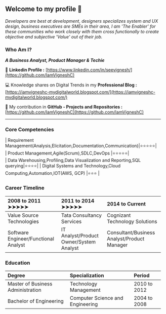 ## Welcome to my profile 👋

_Developers are best at development, designers specializes system and UX design, business executives are SMEs in their area, I am 'The Enabler' for these communities who work closely with them cross functionally to create objective and subjective 'Value' out of their job._ 

### Who Am I? 

_**A Business Analyst, Product Manager & Techie**_


👤 **Linkedin Profile :** [https://www.linkedin.com/in/seevignesh/](https://github.com/IamVigneshC)

💻 Knowledge shares on Digital Trends in my **Professional Blog :** [https://iamvigneshc-mydigitalworld.blogspot.com/](https://iamvigneshc-mydigitalworld.blogspot.com/)

🚀 My contribution in **GitHub - Projects and Repositories :** [https://github.com/IamVigneshC](https://github.com/IamVigneshC)

* * *

### Core Competencies

| Requirement Management(Analysis,Elicitation,Documentation,Communication)|⭐⭐⭐⭐⭐|          
| Product Management,Agile(Scrum),SDLC,DevOps                             |⭐⭐⭐⭐⭐|  
| Data Warehousing,Profiling,Data Visualization and Reporting,SQL querying|⭐⭐⭐⭐|
| Digital Systems and Technology,Cloud Computing,Automation,IOT(AWS, GCP) |⭐⭐⭐  |                                 


### Career Timeline

| 2008 to 2011    ➤➤➤➤➤                | 2011 to 2014        ➤➤➤➤➤               | 2014 to Current                              | 
|:-------------------------------------|:----------------------------------------|:---------------------------------------------|
| Value Source Technologies            | Tata Consultancy Services               | Cognizant Technology Solutions               |
| Software Engineer/Functional Analyst | IT Analyst/Product Owner/System Analyst | Consultant/Business Analyst/Product Manager  |



### Education

| Degree                            | Specialization                              | Period           | 
|:----------------------------------|:--------------------------------------------|:-----------------|
| Master of Business Administration | Technology Management                       | 2010 to 2012     |
| Bachelor of Engineering           | Computer Science and Engineering            | 2004 to 2008     |





